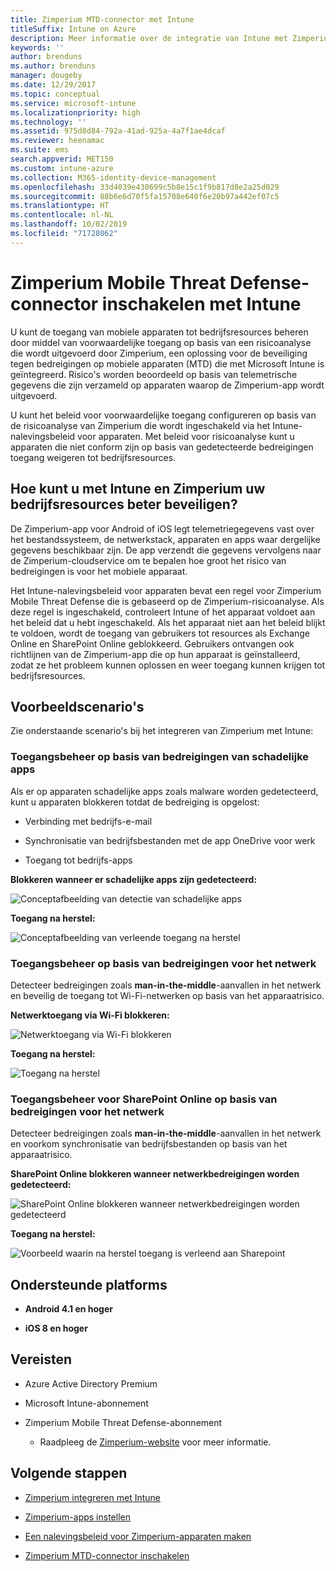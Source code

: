 ```yaml
---
title: Zimperium MTD-connector met Intune
titleSuffix: Intune on Azure
description: Meer informatie over de integratie van Intune met Zimperium Mobile Threat Defense om toegang tot uw bedrijfsresources met mobiele apparaten te bepalen.
keywords: ''
author: brenduns
ms.author: brenduns
manager: dougeby
ms.date: 12/29/2017
ms.topic: conceptual
ms.service: microsoft-intune
ms.localizationpriority: high
ms.technology: ''
ms.assetid: 975d8d84-792a-41ad-925a-4a7f1ae4dcaf
ms.reviewer: heenamac
ms.suite: ems
search.appverid: MET150
ms.custom: intune-azure
ms.collection: M365-identity-device-management
ms.openlocfilehash: 33d4039e430699c5b8e15c1f9b817d8e2a25d029
ms.sourcegitcommit: 88b6e6d70f5fa15708e640f6e20b97a442ef07c5
ms.translationtype: HT
ms.contentlocale: nl-NL
ms.lasthandoff: 10/02/2019
ms.locfileid: "71728062"
---
```

# <a name="zimperium-mobile-threat-defense-connector-with-intune"></a>Zimperium Mobile Threat Defense-connector inschakelen met Intune

U kunt de toegang van mobiele apparaten tot bedrijfsresources beheren door middel van voorwaardelijke toegang op basis van een risicoanalyse die wordt uitgevoerd door Zimperium, een oplossing voor de beveiliging tegen bedreigingen op mobiele apparaten (MTD) die met Microsoft Intune is geïntegreerd. Risico's worden beoordeeld op basis van telemetrische gegevens die zijn verzameld op apparaten waarop de Zimperium-app wordt uitgevoerd.

U kunt het beleid voor voorwaardelijke toegang configureren op basis van de risicoanalyse van Zimperium die wordt ingeschakeld via het Intune-nalevingsbeleid voor apparaten. Met beleid voor risicoanalyse kunt u apparaten die niet conform zijn op basis van gedetecteerde bedreigingen toegang weigeren tot bedrijfsresources.

## <a name="how-do-intune-and-zimperium-help-protect-your-company-resources"></a>Hoe kunt u met Intune en Zimperium uw bedrijfsresources beter beveiligen?

De Zimperium-app voor Android of iOS legt telemetriegegevens vast over het bestandssysteem, de netwerkstack, apparaten en apps waar dergelijke gegevens beschikbaar zijn. De app verzendt die gegevens vervolgens naar de Zimperium-cloudservice om te bepalen hoe groot het risico van bedreigingen is voor het mobiele apparaat.

Het Intune-nalevingsbeleid voor apparaten bevat een regel voor Zimperium Mobile Threat Defense die is gebaseerd op de Zimperium-risicoanalyse. Als deze regel is ingeschakeld, controleert Intune of het apparaat voldoet aan het beleid dat u hebt ingeschakeld. Als het apparaat niet aan het beleid blijkt te voldoen, wordt de toegang van gebruikers tot resources als Exchange Online en SharePoint Online geblokkeerd. Gebruikers ontvangen ook richtlijnen van de Zimperium-app die op hun apparaat is geïnstalleerd, zodat ze het probleem kunnen oplossen en weer toegang kunnen krijgen tot bedrijfsresources.

## <a name="sample-scenarios"></a>Voorbeeldscenario's

Zie onderstaande scenario's bij het integreren van Zimperium met Intune:

### <a name="control-access-based-on-threats-from-malicious-apps"></a>Toegangsbeheer op basis van bedreigingen van schadelijke apps

Als er op apparaten schadelijke apps zoals malware worden gedetecteerd, kunt u apparaten blokkeren totdat de bedreiging is opgelost:

- Verbinding met bedrijfs-e-mail

- Synchronisatie van bedrijfsbestanden met de app OneDrive voor werk

- Toegang tot bedrijfs-apps

**Blokkeren wanneer er schadelijke apps zijn gedetecteerd:**

![Conceptafbeelding van detectie van schadelijke apps](./media/zimperium-mobile-threat-defense-connector/Maliciousapps_blocked_Zimperium.png)

**Toegang na herstel:**

![Conceptafbeelding van verleende toegang na herstel](./media/zimperium-mobile-threat-defense-connector/maliciousapps_unblocked_Zimperium.png)

### <a name="control-access-based-on-threat-to-network"></a>Toegangsbeheer op basis van bedreigingen voor het netwerk

Detecteer bedreigingen zoals **man-in-the-middle**-aanvallen in het netwerk en beveilig de toegang tot Wi-Fi-netwerken op basis van het apparaatrisico.

**Netwerktoegang via Wi-Fi blokkeren:**

![Netwerktoegang via Wi-Fi blokkeren](./media/zimperium-mobile-threat-defense-connector/network_wifi_blocked_Zimperium.png)

**Toegang na herstel:**

![Toegang na herstel](./media/zimperium-mobile-threat-defense-connector/network_wifi_unblocked_Zimperium.png)

### <a name="control-access-to-sharepoint-online-based-on-threat-to-network"></a>Toegangsbeheer voor SharePoint Online op basis van bedreigingen voor het netwerk

Detecteer bedreigingen zoals **man-in-the-middle**-aanvallen in het netwerk en voorkom synchronisatie van bedrijfsbestanden op basis van het apparaatrisico.

**SharePoint Online blokkeren wanneer netwerkbedreigingen worden gedetecteerd:**

![SharePoint Online blokkeren wanneer netwerkbedreigingen worden gedetecteerd](./media/zimperium-mobile-threat-defense-connector/network_spo_blocked_Zimperium.png)

**Toegang na herstel:**

![Voorbeeld waarin na herstel toegang is verleend aan Sharepoint](./media/zimperium-mobile-threat-defense-connector/network_spo_unblocked_Zimperium.png)

## <a name="supported-platforms"></a>Ondersteunde platforms

- **Android 4.1 en hoger**

- **iOS 8 en hoger**

## <a name="prerequisites"></a>Vereisten

- Azure Active Directory Premium

- Microsoft Intune-abonnement

- Zimperium Mobile Threat Defense-abonnement

  - Raadpleeg de [Zimperium-website](https://www.zimperium.com/zips-mobile-ips) voor meer informatie.

## <a name="next-steps"></a>Volgende stappen

- [Zimperium integreren met Intune](zimperium-mtd-connector-integration.md)

- [Zimperium-apps instellen](mtd-apps-ios-app-configuration-policy-add-assign.md)

- [Een nalevingsbeleid voor Zimperium-apparaten maken](mtd-device-compliance-policy-create.md)

- [Zimperium MTD-connector inschakelen](mtd-connector-enable.md)
